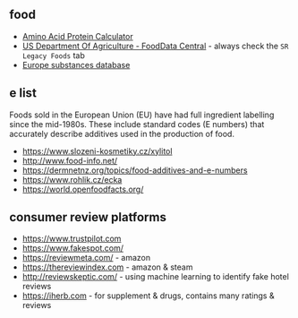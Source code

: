 ## food
* [Amino Acid Protein Calculator](https://tools.myfooddata.com/protein-calculator) 
* [US Department Of Agriculture - FoodData Central](https://fdc.nal.usda.gov/) - always check the `SR Legacy Foods` tab
* [Europe substances database](https://ec.europa.eu/growth/tools-databases/cosing/index.cfm?fuseaction=search.simple)  

## e list
Foods sold in the European Union (EU) have had full ingredient labelling since the mid-1980s. These include standard codes (E numbers) that accurately describe additives used in the production of food.  

* https://www.slozeni-kosmetiky.cz/xylitol
* http://www.food-info.net/
* https://dermnetnz.org/topics/food-additives-and-e-numbers
* https://www.rohlik.cz/ecka
* https://world.openfoodfacts.org/  

## consumer review platforms
* https://www.trustpilot.com
* https://www.fakespot.com/
* https://reviewmeta.com/  - amazon
* https://thereviewindex.com - amazon & steam
* http://reviewskeptic.com/ - using machine learning to identify fake hotel reviews
* https://iherb.com - for supplement & drugs, contains many ratings & reviews



